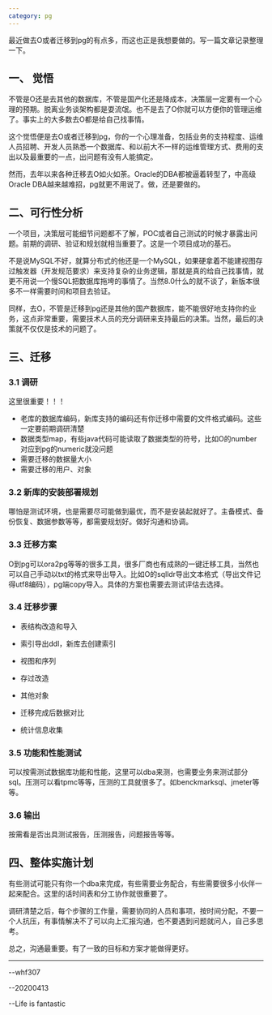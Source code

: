 ```yaml
---
category: pg
---
```


最近做去O或者迁移到pg的有点多，而这也正是我想要做的。写一篇文章记录整理一下。

## 一、 觉悟

不管是O还是去其他的数据库，不管是国产化还是降成本，决策层一定要有一个心理的预期。脱离业务谈架构都是耍流氓。也不是去了O你就可以方便你的管理运维了。事实上的大多数去O都是给自己找事情。

这个觉悟便是去O或者迁移到pg，你的一个心理准备，包括业务的支持程度、运维人员招聘、开发人员熟悉一个数据库、和以前大不一样的运维管理方式、费用的支出以及最重要的一点，出问题有没有人能搞定。

然而，去年以来各种迁移去O如火如荼。Oracle的DBA都被逼着转型了，中高级Oracle DBA越来越难招，pg就更不用说了。做，还是要做的。



## 二、可行性分析

一个项目，决策层可能细节问题都不了解，POC或者自己测试的时候才暴露出问题。前期的调研、验证和规划就相当重要了。这是一个项目成功的基石。

不是说MySQL不好，就算分布式的他还是一个MySQL，如果硬拿着不能建视图存过触发器（开发规范要求）来支持复杂的业务逻辑，那就是真的给自己找事情，就更不用说一个慢SQL把数据库拖垮的事情了。当然8.0什么的就不谈了，新版本很多不一样需要时间和项目去验证。

同样，去O，不管是迁移到pg还是其他的国产数据库，能不能很好地支持你的业务，这点非常重要，需要技术人员的充分调研来支持最后的决策。当然，最后的决策就不仅仅是技术的问题了。



##  三、迁移

### 3.1 调研

这里很重要！！！

* 老库的数据库编码，新库支持的编码还有你迁移中需要的文件格式编码。这些一定要前期调研清楚
* 数据类型map，有些java代码可能读取了数据类型的符号，比如O的number对应到pg的numeric就没问题
* 需要迁移的数据量大小
* 需要迁移的用户、对象

### 3.2 新库的安装部署规划

哪怕是测试环境，也是需要尽可能做到最优，而不是安装起就好了。主备模式、备份恢复、数据参数等等，都需要规划好。做好沟通和协调。

### 3.3 迁移方案

O到pg可以ora2pg等等的很多工具，很多厂商也有成熟的一键迁移工具，当然也可以自己手动以txt的格式来导出导入。比如O的sqlldr导出文本格式（导出文件记得utf8编码），pg端copy导入。具体的方案也需要去测试评估去选择。

### 3.4 迁移步骤

* 表结构改造和导入

* 索引导出ddl，新库去创建索引

* 视图和序列

* 存过改造

* 其他对象

* 迁移完成后数据对比

* 统计信息收集

### 3.5 功能和性能测试

可以按需测试数据库功能和性能，这里可以dba来测，也需要业务来测试部分sql。压测可以看tpmc等等，压测的工具就很多了。如benckmarksql、jmeter等等。

### 3.6 输出

按需看是否出具测试报告，压测报告，问题报告等等。



## 四、整体实施计划

有些测试可能只有你一个dba来完成，有些需要业务配合，有些需要很多小伙伴一起来配合。这里的话时间表和分工协作就很重要了。

调研清楚之后，每个步骤的工作量，需要协同的人员和事项，按时间分配，不要一个人抗压，有事情解决不了可以向上汇报沟通，也不要遇到问题就问人，自己多思考。

总之，沟通最重要。有了一致的目标和方案才能做得更好。







------------------

--whf307

--20200413

--Life is fantastic

